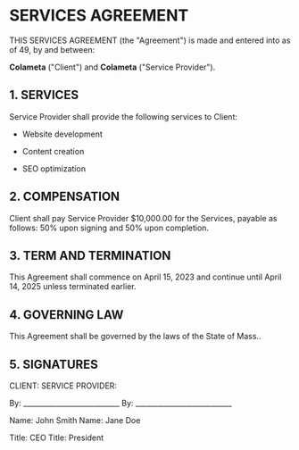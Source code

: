 
# SERVICES AGREEMENT

THIS SERVICES AGREEMENT (the "Agreement") is made and entered into as of 49, by and between:

**Colameta** ("Client") and **Colameta** ("Service Provider").

## 1. SERVICES

Service Provider shall provide the following services to Client:


- Website development

- Content creation

- SEO optimization


## 2. COMPENSATION

Client shall pay Service Provider $10,000.00 for the Services, payable as follows: 50% upon signing and 50% upon completion.

## 3. TERM AND TERMINATION

This Agreement shall commence on April 15, 2023 and continue until April 14, 2025 unless terminated earlier.

## 4. GOVERNING LAW

This Agreement shall be governed by the laws of the State of Mass..

## 5. SIGNATURES

CLIENT:                               SERVICE PROVIDER:

By: ___________________________       By: ___________________________

Name: John Smith      Name: Jane Doe

Title: CEO              Title: President